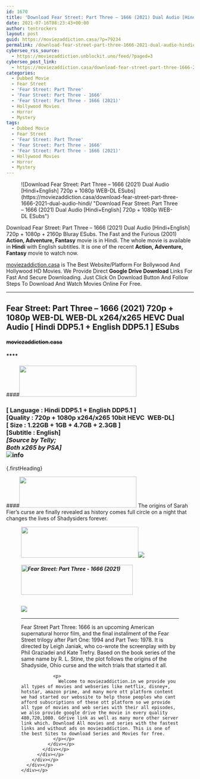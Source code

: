 ```yaml
---
id: 1670
title: 'Download Fear Street: Part Three – 1666 (2021) Dual Audio [Hindi+English] 720p + 1080p WEB-DL ESubs'
date: 2021-07-16T08:23:43+00:00
author: tentrockers
layout: post
guid: https://moviezaddiction.casa/?p=79234
permalink: /download-fear-street-part-three-1666-2021-dual-audio-hindienglish-720p-1080p-web-dl-esubs/
cyberseo_rss_source:
  - https://moviezaddiction.unblockit.uno/feed/?paged=3
cyberseo_post_link:
  - https://moviezaddiction.casa/download-fear-street-part-three-1666-2021-dual-audio-hindi/
categories:
  - Dubbed Movie
  - Fear Street
  - 'Fear Street: Part Three'
  - 'Fear Street: Part Three - 1666'
  - 'Fear Street: Part Three - 1666 (2021)'
  - Hollywood Movies
  - Horror
  - Mystery
tags:
  - Dubbed Movie
  - Fear Street
  - 'Fear Street: Part Three'
  - 'Fear Street: Part Three - 1666'
  - 'Fear Street: Part Three - 1666 (2021)'
  - Hollywood Movies
  - Horror
  - Mystery
---
```

<figure class="entry-thumbnail">![Download Fear Street: Part Three – 1666 (2021) Dual Audio [Hindi+English] 720p + 1080p WEB-DL ESubs](https://moviezaddiction.casa/download-fear-street-part-three-1666-2021-dual-audio-hindi/ "Download Fear Street: Part Three – 1666 (2021) Dual Audio [Hindi+English] 720p + 1080p WEB-DL ESubs") </figure> 

Download Fear Street: Part Three – 1666 (2021) Dual Audio [Hindi+English] 720p + 1080p + 2160p Bluray ESubs. The Fast and the Furious (2001) **Action, Adventure, Fantasy** movie is in Hindi. The whole movie is available in **Hindi** with English subtitles. It is one of the recent **Action, Adventure, Fantasy** movie to watch now.

[moviezaddiction.casa](https://moviezaddiction.casa) is The Best Website/Platform For Bollywood And Hollywood HD Movies. We Provide Direct **Google Drive Download** Links For Fast And Secure Downloading. Just Click On Download Button And Follow Steps To Download And Watch Movies Online For Free.

* * *

## <span>Fear Street: Part Three – 1666 (2021) 720p + 1080p WEB-DL WEB-DL x264/x265 HEVC Dual Audio [ Hindi DDP5.1 + English DDP5.1 ] ESubs</span>

#### <span>~~moviezaddiction.casa~~</span>

#### ****

####<img loading="lazy" class="aligncenter" src="https:///moviezaddiction.casa/wp-content/uploads/2018/02/Media-Info.png?zoom=0.8099999785423279&resize=315%2C83&ssl=1" srcset="https://moviezaddiction.casa//wp-content/uploads/2018/02/Media-Info.png?zoom=0.8999999761581421&resize=315%2C83&ssl=1" width="315" height="83" /> 

### <span><span><strong>[ Language : Hindi DDP5.1 + English DDP5.1</strong>&nbsp;]</span><br /><span>[Quality : 720p + 1080p x264/x265 10bit HEVC&nbsp; WEB-DL]</span><br /><span>[ Size : 1.22GB + 1GB + 4.7GB + 2.3GB ]</span><br /><span>[Subtitle : English]<br /><em>[Source by Telly;<br />Both x265 by PSA]</em><br /></span></span><img src="https://i.imgur.com/AusysgD.png" alt="info" usemap="#workmap" /> </p> 

<map name="workmap">
  <area alt="imdb" coords="0,0,80,40" shape="rect" href="https://www.imdb.com/title/tt9701942/" target="_blank" />
  
  <area alt="youtube" coords="100,0,180,40" shape="rect" href="https://www.youtube.com/watch?v=dj3CXY8rKuY" target="_blank" />
</map> {.firstHeading}

####<img loading="lazy" class="aligncenter" src="https://moviezaddiction.casa//wp-content/uploads/2018/02/Plot.jpeg?zoom=0.8099999785423279&resize=315%2C83&ssl=1" srcset="https://moviezaddiction.casa//wp-content/uploads/2018/02/Plot.jpeg?zoom=0.8999999761581421&resize=315%2C83&ssl=1" width="315" height="83" /> <span>The origins of Sarah Fier’s curse are finally revealed as history comes full circle on a night that changes the lives of Shadysiders forever.</span>

<div class="wp-block-image">
  <figure class="aligncenter is-resized"><img loading="lazy" class="aligncenter" src="https://i1.wp.com/moviezaddiction.casa/wp-content/uploads/2018/02/Screenshots-Button.png?zoom=0.8099999785423279&resize=315%2C83&ssl=1" srcset="https://moviezaddiction.casa//wp-content/uploads/2018/02/Screenshots-Button.png?zoom=0.8999999761581421&resize=315%2C83&ssl=1" width="315" height="83" /><img src="https://1.bp.blogspot.com/-30FsT0qgI9g/YPFBgjKuR8I/AAAAAAAAEvw/seVk429f6VIzsfxvjzM80-cf1AQ0sYDJgCLcBGAsYHQ/s16000/Fear%2BStreet%2B-%2BPart%2B3%2B1666%2B%25282021%2529%2B720p%2BWEB-DL%2Bx264%2BDual%2BAudio%2B%255B%2BHindi%2BHE-AAC5.1%2B%252B%2BEnglish%2BHE-AAC5.1%2B%255D%2BESubs%2B1.22GB%2B%255Bwww.MoviezAddiction.casa%255D_s.jpg" /> </p> 
  
  <h4 class="summary_text">
    <em><img loading="lazy" class="aligncenter" src="https://i2.wp.com/moviezaddiction.casa/wp-content/uploads/2018/02/Download-Button-1.png?zoom=0.8099999785423279&resize=300%2C80&ssl=1" srcset="https://i2.wp.com/moviezaddiction.casa/wp-content/uploads/2018/02/Download-Button-1.png?zoom=0.8999999761581421&resize=300%2C80&ssl=1" alt="Fear Street: Part Three - 1666 (2021)" width="300" height="80" /></em>
  </h4>
  
  <h2>
    <img class="aligncenter" src="https://i.imgur.com/Ds7bb.gif" />
  </h2>
  
  <hr />
  
  <div class="mod" data-md="50" data-hveid="250" data-ved="0ahUKEwi-7dnvqo7WAhXLsFQKHTILBKEQkCkI-gEoAzAn">
    <div class="_cgc kno-fb-ctx" data-hveid="251" data-ved="0ahUKEwi-7dnvqo7WAhXLsFQKHTILBKEQziAI-wEoADAn">
      <div class="r-iH9cFH0n0MiE">
        <div class="mod" data-md="50" data-hveid="228" data-ved="0ahUKEwjniJq86tTWAhULK48KHU9mChkQkCkI5AEoBDAh">
          <div class="_cgc kno-fb-ctx" data-hveid="229" data-ved="0ahUKEwjniJq86tTWAhULK48KHU9mChkQziAI5QEoADAh">
            <div class="r-iwKCMzMr_HBQ">
              <div class="overviewContainer ng-star-inserted">
                <p>
                  Fear Street Part Three: 1666 is an upcoming American supernatural horror film, and the final installment of the Fear Street trilogy after Part One: 1994 and Part Two: 1978. It is directed by Leigh Janiak, who co-wrote the screenplay with by Phil Graziadei and Kate Trefry. Based on the book series of the same name by R. L. Stine, the plot follows the origins of the Shadyside, Ohio curse and the witch trials that started it all.
                </p>
                
                <p>
                  Welcome to moviezaddiction.in we provide you all types of movies and webseries like netflix, disney+, hotstar, amazon prime, and many more ott platform content we had started our webssite to help those peoples who cant afford subscriptions of these ott platform so we provide all type of movies and web series with their all episodes, we also provide google drive the movie in every quality 480,720,1080. Gdrive link as well as many more other server link which. Download All movies and series with the fastest links and without ads on moviezaddiction. This is one of the best Sites to download Series and Movies for free.
                </p></p>
              </div></p>
            </div></p>
          </div></p>
        </div></p>
      </div></p>
    </div></p>
  </div></figure>
</div>